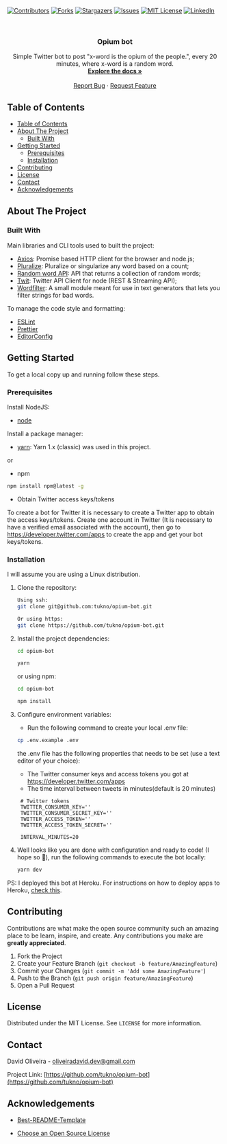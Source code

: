 <!--
*** Thanks for checking out this README Template. If you have a suggestion that would
*** make this better, please fork the repo and create a pull request or simply open
*** an issue with the tag "enhancement".
*** Thanks again! Now go create something AMAZING! :D
-->

<!-- PROJECT SHIELDS -->
<!--
*** I'm using markdown "reference style" links for readability.
*** Reference links are enclosed in brackets [ ] instead of parentheses ( ).
*** See the bottom of this document for the declaration of the reference variables
*** for contributors-url, forks-url, etc. This is an optional, concise syntax you may use.
*** https://www.markdownguide.org/basic-syntax/#reference-style-links
-->

[![Contributors][contributors-shield]][contributors-url]
[![Forks][forks-shield]][forks-url]
[![Stargazers][stars-shield]][stars-url]
[![Issues][issues-shield]][issues-url]
[![MIT License][license-shield]][license-url]
[![LinkedIn][linkedin-shield]][linkedin-url]

<!-- PROJECT LOGO -->
<br />
<p align="center">

  <h3 align="center">Opium bot</h3>

  <p align="center">
    Simple Twitter bot to post "x-word is the opium of the people.", every 20 minutes, where x-word is a random word.
    <br />
    <a href="https://github.com/tukno/opium-bot"><strong>Explore the docs »</strong></a>
    <br />
    <br />
    <a href="https://github.com/tukno/opium-bot/issues">Report Bug</a>
    ·
    <a href="https://github.com/tukno/opium-bot/issues">Request Feature</a>
  </p>
</p>

<!-- TABLE OF CONTENTS -->

## Table of Contents

- [Table of Contents](#table-of-contents)
- [About The Project](#about-the-project)
  - [Built With](#built-with)
- [Getting Started](#getting-started)
  - [Prerequisites](#prerequisites)
  - [Installation](#installation)
- [Contributing](#contributing)
- [License](#license)
- [Contact](#contact)
- [Acknowledgements](#acknowledgements)

<!-- ABOUT THE PROJECT -->

## About The Project

### Built With

Main libraries and CLI tools used to built the project:

- [Axios](https://github.com/axios/axios): Promise based HTTP client for the browser and node.js;
- [Pluralize](https://github.com/blakeembrey/pluralize): Pluralize or singularize any word based on a count;
- [Random word API](hhttps://random-word-api.herokuapp.com/): API that returns a collection of random words;
- [Twit](https://github.com/ttezel/twit): Twitter API Client for node (REST & Streaming API);
- [Wordfilter](https://github.com/dariusk/wordfilter): A small module meant for use in text generators that lets you filter strings for bad words.

To manage the code style and formatting:

- [ESLint](https://github.com/eslint/eslint)
- [Prettier](https://github.com/prettier/prettier)
- [EditorConfig](https://editorconfig.org/)

<!-- GETTING STARTED -->

## Getting Started

To get a local copy up and running follow these steps.

### Prerequisites

Install NodeJS:

- [node](https://nodejs.org/en/)

Install a package manager:

- [yarn](https://classic.yarnpkg.com/lang/en/): Yarn 1.x (classic) was used in this project.

or

- npm

```sh
npm install npm@latest -g
```

- Obtain Twitter access keys/tokens

To create a bot for Twitter it is necessary to create a Twitter app to obtain the access keys/tokens. Create one account in Twitter (It is necessary to have a verified email associated with the account), then go to https://developer.twitter.com/apps to create the app and get your bot keys/tokens.

### Installation

I will assume you are using a Linux distribution.

1. Clone the repository:

   ```sh
   Using ssh:
   git clone git@github.com:tukno/opium-bot.git

   Or using https:
   git clone https://github.com/tukno/opium-bot.git
   ```

2. Install the project dependencies:

   ```sh
   cd opium-bot

   yarn
   ```

   or using npm:

   ```sh
   cd opium-bot

   npm install
   ```

3. Configure environment variables:

   - Run the following command to create your local .env file:

   ```sh
   cp .env.example .env
   ```

   the .env file has the following properties that needs to be set (use a text editor of your choice):

   - The Twitter consumer keys and access tokens you got at https://developer.twitter.com/apps
   - The time interval between tweets in minutes(default is 20 minutes)

   ```env
    # Twitter tokens
    TWITTER_CONSUMER_KEY=''
    TWITTER_CONSUMER_SECRET_KEY=''
    TWITTER_ACCESS_TOKEN=''
    TWITTER_ACCESS_TOKEN_SECRET=''

    INTERVAL_MINUTES=20
   ```

4. Well looks like you are done with configuration and ready to code! (I hope so :tada:), run the following commands to execute the bot locally:

   ```sh
   yarn dev
   ```

PS: I deployed this bot at Heroku. For instructions on how to deploy apps to Heroku, [check this](https://devcenter.heroku.com/articles/deploying-nodejs).

<!-- USAGE EXAMPLES -->

<!-- ## Usage

Use this space to show useful examples of how a project can be used. Additional screenshots, code examples and demos work well in this space. You may also link to more resources.

_For more examples, please refer to the [Documentation](https://example.com)_ -->

<!-- ROADMAP -->

<!-- ## Roadmap

See the [open issues](https://github.com/tukno/opium-bot/issues) for a list of proposed features (and known issues). -->

<!-- CONTRIBUTING -->

## Contributing

Contributions are what make the open source community such an amazing place to be learn, inspire, and create. Any contributions you make are **greatly appreciated**.

1. Fork the Project
2. Create your Feature Branch (`git checkout -b feature/AmazingFeature`)
3. Commit your Changes (`git commit -m 'Add some AmazingFeature'`)
4. Push to the Branch (`git push origin feature/AmazingFeature`)
5. Open a Pull Request

<!-- LICENSE -->

## License

Distributed under the MIT License. See `LICENSE` for more information.

<!-- CONTACT -->

## Contact

David Oliveira - oliveiradavid.dev@gmail.com

Project Link: [https://github.com/tukno/opium-bot](https://github.com/tukno/opium-bot)

<!-- ACKNOWLEDGEMENTS -->

## Acknowledgements

- [Best-README-Template](https://github.com/othneildrew/Best-README-Template)
- [Choose an Open Source License](https://choosealicense.com)

  <!-- MARKDOWN LINKS & IMAGES -->
  <!-- https://www.markdownguide.org/basic-syntax/#reference-style-links -->

[contributors-shield]: https://img.shields.io/github/contributors/tukno/opium-bot.svg?style=flat-square
[contributors-url]: https://github.com/tukno/opium-bot/graphs/contributors
[forks-shield]: https://img.shields.io/github/forks/tukno/opium-bot.svg?style=flat-square
[forks-url]: https://github.com/tukno/opium-bot/network/members
[stars-shield]: https://img.shields.io/github/stars/tukno/opium-bot.svg?style=flat-square
[stars-url]: https://github.com/tukno/opium-bot/stargazers
[issues-shield]: https://img.shields.io/github/issues/tukno/opium-bot.svg?style=flat-square
[issues-url]: https://github.com/tukno/opium-bot/issues
[license-shield]: https://img.shields.io/github/license/tukno/opium-bot.svg?style=flat-square
[license-url]: https://github.com/tukno/opium-bot/blob/master/LICENSE.txt
[linkedin-shield]: https://img.shields.io/badge/-LinkedIn-black.svg?style=flat-square&logo=linkedin&colorB=555
[linkedin-url]: https://linkedin.com/in/tukno
[product-screenshot]: resources/images/app.gif
